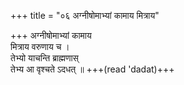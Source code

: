 +++
title = "०६ अग्नीषोमाभ्यां कामाय मित्राय"

+++
अग्नीषोमाभ्यां कामाय  
मित्राय वरुणाय च ।  
तेभ्यो याचन्ति ब्राह्मणास्  
तेभ्य आ वृश्चते ऽदधत् ॥ +++(read 'dadat)+++